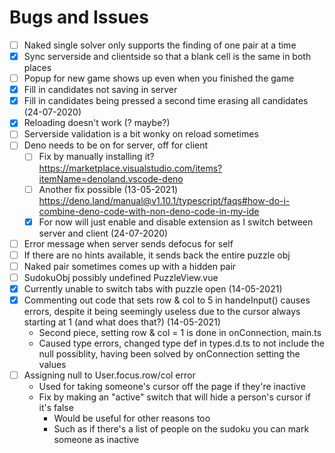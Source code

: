 # Bugs and Issues

- [ ] Naked single solver only supports the finding of one pair at a time
- [x] Sync serverside and clientside so that a blank cell is the same in both places
- [ ] Popup for new game shows up even when you finished the game
- [x] Fill in candidates not saving in server
- [x] Fill in candidates being pressed a second time erasing all candidates (24-07-2020)
- [x] Reloading doesn't work (? maybe?)
- [ ] Serverside validation is a bit wonky on reload sometimes
- [ ] Deno needs to be on for server, off for client
  - [ ] Fix by manually installing it? <https://marketplace.visualstudio.com/items?itemName=denoland.vscode-deno>
  - [ ] Another fix possible (13-05-2021) <https://deno.land/manual@v1.10.1/typescript/faqs#how-do-i-combine-deno-code-with-non-deno-code-in-my-ide>
  - [x] For now will just enable and disable extension as I switch between server and client (24-07-2020)
- [ ] Error message when server sends defocus for self
- [ ] If there are no hints available, it sends back the entire puzzle obj
- [ ] Naked pair sometimes comes up with a hidden pair
- [ ] SudokuObj possibly undefined PuzzleView.vue
- [x] Currently unable to switch tabs with puzzle open (14-05-2021)
- [x] Commenting out code that sets row & col to 5 in handeInput() causes errors, despite it being seemingly useless due to the cursor always starting at 1 (and what does that?) (14-05-2021)
  - Second piece, setting row & col = 1 is done in onConnection, main.ts
  - Caused type errors, changed type def in types.d.ts to not include the null possiblity, having been solved by onConnection setting the values
- [ ] Assigning null to User.focus.row/col error
  - Used for taking someone's cursor off the page if they're inactive
  - Fix by making an "active" switch that will hide a person's cursor if it's false
    - Would be useful for other reasons too
    - Such as if there's a list of people on the sudoku you can mark someone as inactive
